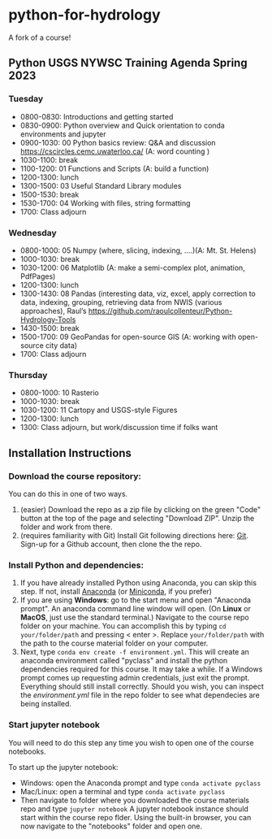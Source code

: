 # python-for-hydrology

A fork of a course!

## Python USGS NYWSC Training Agenda Spring 2023

### Tuesday
- 0800-0830: Introductions and getting started
- 0830-0900: Python overview and Quick orientation to conda environments and jupyter
- 0900-1030: 00 Python basics review: Q&A and discussion https://cscircles.cemc.uwaterloo.ca/  (A: word counting )
- 1030-1100: break
- 1100-1200: 01 Functions and Scripts  (A: build a function)
- 1200-1300: lunch
- 1300-1500: 03 Useful Standard Library modules
- 1500-1530: break
- 1530-1700: 04 Working with files, string formatting 
- 1700: Class adjourn
 
### Wednesday
- 0800-1000: 05 Numpy (where, slicing, indexing, ….)(A: Mt. St. Helens)
- 1000-1030: break
- 1030-1200: 06 Matplotlib (A: make a semi-complex plot, animation, PdfPages)
- 1200-1300: lunch
- 1300-1430: 08 Pandas (interesting data, viz, excel, apply correction to data, indexing, grouping, retrieving data from NWIS (various approaches), Raul’s https://github.com/raoulcollenteur/Python-Hydrology-Tools
- 1430-1500: break
- 1500-1700: 09 GeoPandas for open-source GIS (A: working with open-source city data)
- 1700: Class adjourn

### Thursday
- 0800-1000: 10 Rasterio 
- 1000-1030: break
- 1030-1200: 11 Cartopy and USGS-style Figures
- 1200-1300: lunch
- 1300: Class adjourn, but work/discussion time if folks want


## Installation Instructions

### Download the course repository:

You can do this in one of two ways. 
1. (easier) Download the repo as a zip file by clicking on the green "Code" button at the top of the page and selecting "Download ZIP".  Unzip the folder and work from there.
2. (requires familiarity with Git) Install Git following directions here: [Git](https://gitforwindows.org/). Sign-up for a Github account, then clone the the repo.

### Install Python and dependencies:
1. If you have already installed Python using Anaconda, you can skip this step. If not, install [Anaconda](https://www.anaconda.com/products/individual) (or [Miniconda](https://docs.conda.io/en/latest/miniconda.html), if you prefer)
2. If you are using __Windows__: go to the start menu and open "Anaconda prompt". An anaconda command line window will open. (On __Linux__ or __MacOS__, just use the standard terminal.) Navigate to the course repo folder on your machine. You can accomplish this by typing `cd your/folder/path` and pressing < enter >. Replace `your/folder/path` with the path to the course material folder on your computer.
3. Next, type `conda env create -f environment.yml`. This will create an anaconda environment called "pyclass" and install the python dependencies required for this course. It may take a while. If a Windows prompt comes up requesting admin credentials, just exit the prompt. Everything should still install correctly. Should you wish, you can inspect the *environment.yml* file in the repo folder to see what dependecies are being installed.

### Start jupyter notebook
You will need to do this step any time you wish to open one of the course notebooks.

To start up the jupyter notebook:
- Windows: open the Anaconda prompt and type `conda activate pyclass`
- Mac/Linux: open a terminal and type `conda activate pyclass`
- Then navigate to folder where you downloaded the course materials repo and type `jupyter notebook`
A jupyter notebook instance should start within the course repo flder. Using the built-in browser, you can now navigate to the "notebooks" folder and open one.

